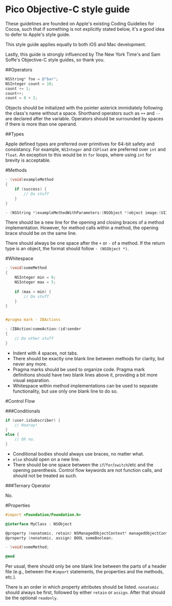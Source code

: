 Pico Objective-C style guide
============================

These guidelines are founded on Apple's existing Coding Guidelies for Cocoa, such that if something is not explicitly stated below, it's a good idea to defer to Apple's style guide.

This style guide applies equally to both iOS and Mac development.

Lastly, this guide is strongly influenced by The New York Time's and Sam Soffe's Objective-C style guides, so thank you.


##Operators

```objective-c
NSString* foo = @"bar";
NSInteger count = 10;
count += 1;
count++;
count = 8 + 2;
```

Objects should be initialized with the pointer asterick immidiately following the class's name without a space. Shorthand operators such as `++` and `--` are declared after the variable. Operators should be surrounded by spaces if there is more than one operand. 


##Types

Apple defined types are preferred over primitives for 64-bit safety and consistancy. For example, `NSInteger` and `CGFloat` are preferred over `int` and `float`. An exception to this would be in `for` loops, where using `int` for brevity is acceptable. 


#Methods

```objective-c
- (void)exampleMethod
{
	if (success) {
		// Do stuff
	}
}

- (NSString *)exampleMethodWithParameters:(NSObject *)object image:(UIImage *)image;

```

There should be a new line for the opening and closing braces of a method implementation. However, for method calls within a method, the opening brace should be on the same line. 

There should always be one space after the `+` or `-` of a method. If the return type is an object, the format should follow `- (NSObject *)`. 


#Whitespace

```objective-c
- (void)someMethod
{
	NSInteger min = 0;
	NSInteger max = 5;
	
	if (max > min) {
		// Do stuff
	}
}


#pragma mark - IBActions

- (IBAction)someAction:(id)sender
{
	// Do other stuff
}
```

- Indent with 4 spaces, not tabs.
- There should be exactly one blank line between methods for clarity, but never any more.
- Pragma marks should be used to organize code. Pragma mark definitions should have two blank lines above it, providing a bit more visual separation.
- Whitespace within method implementations can be used to separate functionality, but use only one blank line to do so.


#Control Flow

###Conditionals 

```objective-c
if (user.isSubscriber) {
	// Hooray!
}
else {
	// Oh no.
}

```
- Conditional bodies should always use braces, no matter what. 
- `else` should open on a new line.
- There should be one space between the `if`/`for`/`switch`/etc and the opening parenthesis. Control flow keywords are not function calls, and should not be treated as such.

###Ternary Operator

No.


#Properties

```objective-c
#import <Foundation/Foundation.h>

@interface MyClass : NSObject

@property (nonatomic, retain) NSManagedObjectContext* managedObjectContext;
@property (nonatomic, assign) BOOL someBoolean;

- (void)someMethod;

@end
```

Per usual, there should only be one blank line between the parts of a header file (e.g., between the `#import` statements, the properties and the methods, etc.).

There is an order in which property attributes should be listed. `nonatomic` should always be first, followed by either `retain` or `assign`. After that should be the optional `readonly`.
